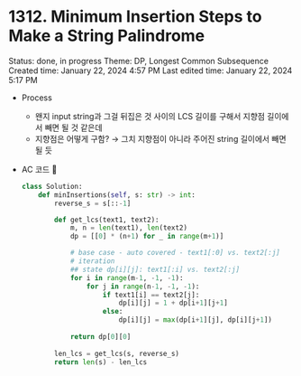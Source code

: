# 1312. Minimum Insertion Steps to Make a String Palindrome

Status: done, in progress
Theme: DP, Longest Common Subsequence
Created time: January 22, 2024 4:57 PM
Last edited time: January 22, 2024 5:17 PM

- Process
    - 왠지 input string과 그걸 뒤집은 것 사이의 LCS 길이를 구해서 지향점 길이에서 빼면 될 것 같은데
    - 지향점은 어떻게 구함? → 그치 지향점이 아니라 주어진 string 길이에서 빼면 될 듯
- AC 코드 🪇
    
    ```python
    class Solution:
        def minInsertions(self, s: str) -> int:
            reverse_s = s[::-1]
    
            def get_lcs(text1, text2):
                m, n = len(text1), len(text2)
                dp = [[0] * (n+1) for _ in range(m+1)]
    
                # base case - auto covered - text1[:0] vs. text2[:j]
                # iteration
                ## state dp[i][j]: text1[:i] vs. text2[:j]
                for i in range(m-1, -1, -1):
                    for j in range(n-1, -1, -1):
                        if text1[i] == text2[j]:
                            dp[i][j] = 1 + dp[i+1][j+1]
                        else:
                            dp[i][j] = max(dp[i+1][j], dp[i][j+1])
                
                return dp[0][0]
        
            len_lcs = get_lcs(s, reverse_s)
            return len(s) - len_lcs
    ```